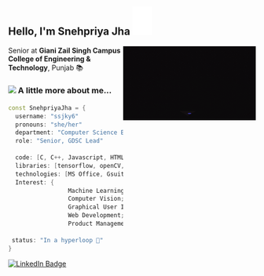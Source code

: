 <h2> Hello, I'm Snehpriya Jha <img src="https://github.com/ssjky6/ssjky6/blob/main/anime-hello.gif" width="40"></h2>
<img align='right' src="https://github.com/ssjky6/ssjky6/blob/main/programmer.com.gif" width="270">
<p>Senior at <b>Giani Zail Singh Campus College of Engineering & Technology</b>, Punjab 📚 </p>


### <img src="https://media.giphy.com/media/XEOKyyyO3N91igSmnk/giphy.gif" width="50"> A little more about me...  

```C++
const SnehpriyaJha = {
  username: "ssjky6"
  pronouns: "she/her"
  department: "Computer Science Engineering",
  role: "Senior, GDSC Lead"
  
  code: [C, C++, Javascript, HTML, CSS, SQL, Python, Java, Dart, Kotlin]
  libraries: [tensorflow, openCV, jupyter, pytorch, scikit learn]
  technologies: [MS Office, Gsuite, Tableau, Docker],
  Interest: {
                 Machine Learning;
                 Computer Vision;
                 Graphical User Interface;
                 Web Development;
                 Product Management;
                                             }
 status: "In a hyperloop 🚄"
}
```
<a href="https://linkedin.com/in/snehpriyajha"><img src="https://img.shields.io/badge/-Snehpriya%20Jha%20-blue?style=plastic&amp;labelColor=blue&amp;logo=LinkedIn&amp;link=https://linkedin.com/in/snehpriyajha" alt="LinkedIn Badge"></a> 
